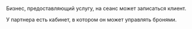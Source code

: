 Бизнес, предоставляющий услугу, на сеанс может записаться клиент.

У партнера есть кабинет, в котором он может управлять бронями.